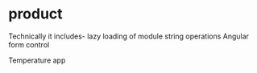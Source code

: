 # product

Technically it includes-
lazy loading of module
string operations
Angular form control


Temperature app










